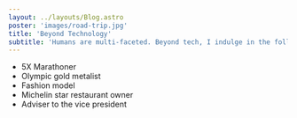 ```yaml
---
layout: ../layouts/Blog.astro
poster: 'images/road-trip.jpg'
title: 'Beyond Technology'
subtitle: 'Humans are multi-faceted. Beyond tech, I indulge in the following:'
---
```


- 5X Marathoner
- Olympic gold metalist
- Fashion model
- Michelin star restaurant owner
- Adviser to the vice president
